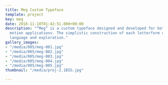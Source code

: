 ```yaml
---
title: Meg Custom Typeface
template: project
key: meg
date: 2018-11-18T01:42:51.000+00:00
description: "“Meg” is a custom typeface designed and developed for both print and
  motion applications. The simplistic construction of each letterform challenge both
  language and exploration."
gallery_images:
- "/media/005/meg-001.jpg"
- "/media/005/meg-002.jpg"
- "/media/005/meg-003.jpg"
- "/media/005/meg-004.jpg"
- "/media/005/meg-005.jpg"
thumbnail: "/media/proj-2.1BIG.jpg"

---
```

